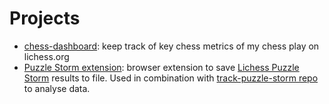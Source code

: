 # Projects

- [chess-dashboard](https://github.com/IsaacVerm/chess-dashboard): keep track of key chess metrics of my chess play on lichess.org
- [Puzzle Storm extension](https://github.com/IsaacVerm/puzzle-storm-extension): browser extension to save [Lichess Puzzle Storm](https://lichess.org/storm) results to file. Used in combination with [track-puzzle-storm repo](https://github.com/IsaacVerm/track-puzzle-storm) to analyse data.
